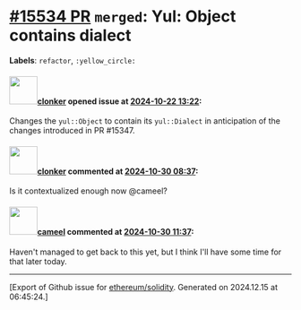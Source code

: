 # [\#15534 PR](https://github.com/ethereum/solidity/pull/15534) `merged`: Yul: Object contains dialect
**Labels**: `refactor`, `:yellow_circle:`


#### <img src="https://avatars.githubusercontent.com/u/1685266?v=4" width="50">[clonker](https://github.com/clonker) opened issue at [2024-10-22 13:22](https://github.com/ethereum/solidity/pull/15534):

Changes the `yul::Object` to contain its `yul::Dialect` in anticipation of the changes introduced in PR #15347.

#### <img src="https://avatars.githubusercontent.com/u/1685266?v=4" width="50">[clonker](https://github.com/clonker) commented at [2024-10-30 08:37](https://github.com/ethereum/solidity/pull/15534#issuecomment-2446189945):

Is it contextualized enough now @cameel?

#### <img src="https://avatars.githubusercontent.com/u/137030?v=4" width="50">[cameel](https://github.com/cameel) commented at [2024-10-30 11:37](https://github.com/ethereum/solidity/pull/15534#issuecomment-2446766756):

Haven't managed to get back to this yet, but I think I'll have some time for that later today.


-------------------------------------------------------------------------------



[Export of Github issue for [ethereum/solidity](https://github.com/ethereum/solidity). Generated on 2024.12.15 at 06:45:24.]
